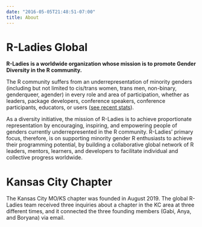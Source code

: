 ```yaml
---
date: "2016-05-05T21:48:51-07:00"
title: About
---
```


# R-Ladies Global

**R-Ladies is a worldwide organization whose mission is to promote Gender Diversity in the R community.**

The R community suffers from an underrepresentation of minority genders (including but not limited to cis/trans women, trans men, non-binary, genderqueer, agender) in every role and area of participation, whether as leaders, package developers, conference speakers, conference participants, educators, or users ([see recent stats](http://forwards.github.io/data/)).

As a diversity initiative, the mission of R-Ladies is to achieve proportionate representation by encouraging, inspiring, and empowering people of genders currently underrepresented in the R community. R-Ladies’ primary focus, therefore, is on supporting minority gender R enthusiasts to achieve their programming potential, by building a collaborative global network of R leaders, mentors, learners, and developers to facilitate individual and collective progress worldwide.

# Kansas City Chapter

The Kansas City MO/KS chapter was founded in August 2019. The global R-Ladies team received three inquiries about a chapter in the KC area at three different times, and it connected the three founding members (Gabi, Anya, and Boryana) via email. 
